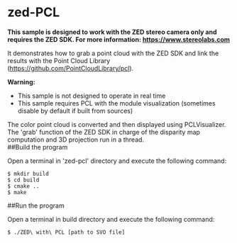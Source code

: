 # zed-PCL

**This sample is designed to work with the ZED stereo camera only and requires the ZED SDK. For more information: https://www.stereolabs.com**

It demonstrates how to grab a point cloud with the ZED SDK and link the results with the Point Cloud Library (https://github.com/PointCloudLibrary/pcl).

**Warning:**
 - This sample is not designed to operate in real time
 - This sample requires PCL with the module visualization (sometimes disable by default if built from sources)
     
The color point cloud is converted and then displayed using PCLVisualizer. The 'grab' function of the ZED SDK in charge of the disparity map computation and 3D projection run in a thread.                                
##Build the program

Open a terminal in 'zed-pcl' directory and execute the following command:

    $ mkdir build
    $ cd build
    $ cmake ..
    $ make
 

##Run the program

Open a terminal in build directory and execute the following command:

    $ ./ZED\ with\ PCL [path to SVO file]
